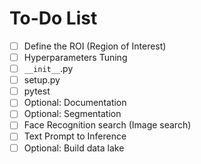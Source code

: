 # To-Do List

- [ ] Define the ROI (Region of Interest)
- [ ] Hyperparameters Tuning
- [ ] `__init__`.py
- [ ] setup.py
- [ ] pytest
- [ ] Optional: Documentation
- [ ] Optional: Segmentation
- [ ] Face Recognition search (Image search)
- [ ] Text Prompt to Inference
- [ ] Optional: Build data lake
